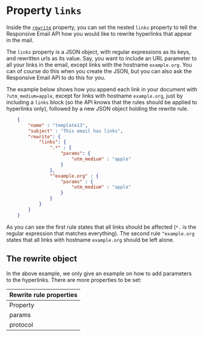 # Property `links`

Inside the [`rewrite`](copernica-docs:ResponsiveEmail/json/property-rewrite)
property, you can set the nested `links` property to tell the 
Responsive Email API how you would like to rewrite hyperlinks
that appear in the mail.

The `links` property is a JSON object, with regular expressions as its 
keys, and rewritten urls as its value. Say, you want to include an URL parameter 
to all your links in the email, except links with the hostname
`example.org`. You can of course do this when you create the JSON, but
you can also ask the Responsive Email API to do this for you.

The example below shows how you append each link in your document with `?utm_medium=apple`, 
except for links with hostname `example.org`, just by including a `links` block (so the API 
knows that the rules should be applied to hyperlinks only), followed by a new JSON object 
holding the rewrite rule.


````json
    {
        "name" : "template13",
        "subject" : "This email has links",
        "rewrite": {
            "links": {
                ".*" : {
                    "params": {
                        "utm_medium" : "apple"
                    }
                },
                "^example.org" : {
                    "params" : {
                        "utm_medium" : "apple"
                    }
                }
            }
        }
    }
````


As you can see the first rule states that all links should be affected (`*.`
is the regular expression that matches everything). The second rule `^example.org` states 
that all links with hostname `example.org` should be left alone.  

## The rewrite object

In the above example, we only give an example on how to add parameters
to the hyperlinks. There are more properties to be set:

| Rewrite rule properties |
| --- |
| Property | Value | Desc. |
| params | _object_ | Parameters to be added to matching urls |
| protocol | _string_ | Protocol to change |


